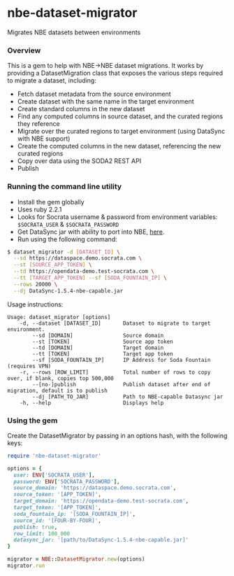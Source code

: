 nbe-dataset-migrator
=============================
Migrates NBE datasets between environments

### Overview

This is a gem to help with NBE->NBE dataset migrations.
It works by providing a DatasetMigration class that exposes the various steps required to migrate a dataset, including:
* Fetch dataset metadata from the source environment
* Create dataset with the same name in the target environment
* Create standard columns in the new dataset
* Find any computed columns in source dataset, and the curated regions they reference
* Migrate over the curated regions to target environment (using DataSync with NBE support)
* Create the computed columns in the new dataset, referencing the new curated regions
* Copy over data using the SODA2 REST API
* Publish

### Running the command line utility

* Install the gem globally
* Uses ruby 2.2.1
* Looks for Socrata username & password from environment variables: `$SOCRATA_USER` & `$SOCRATA_PASSWORD`
* Get DataSync jar with ability to port into NBE, [here](https://drive.google.com/a/socrata.com/file/d/0Bz5SGM6croe5Tnc0ZnkzWkVTVDg/view?usp=sharing).
* Run using the following command:

```bash
$ dataset_migrator -d [DATASET_ID] \
  --sd https://dataspace.demo.socrata.com \
  --st [SOURCE_APP_TOKEN] \
  --td https://opendata-demo.test-socrata.com \
  --tt [TARGET_APP_TOKEN] --sf [SODA_FOUNTAIN_IP] \
  --rows 20000 \
  --dj DataSync-1.5.4-nbe-capable.jar
```
Usage instructions:
```
Usage: dataset_migrator [options]
    -d, --dataset [DATASET_ID]       Dataset to migrate to target environment.
        --sd [DOMAIN]                Source domain
        --st [TOKEN]                 Source app token
        --td [DOMAIN]                Target domain
        --tt [TOKEN]                 Target app token
        --sf [SODA_FOUNTAIN_IP]      IP Address for Soda Fountain (requires VPN)
    -r, --rows [ROW_LIMIT]           Total number of rows to copy over, if blank, copies top 500,000
        --[no-]publish               Publish dataset after end of migration, default is to publish
        --dj [PATH_TO_JAR]           Path to NBE-capable Datasync jar
    -h, --help                       Displays help
```

### Using the gem

Create the DatasetMigrator by passing in an options hash, with the following keys:

```ruby
require 'nbe-dataset-migrator'

options = {
  user: ENV['SOCRATA_USER'],
  password: ENV['SOCRATA_PASSWORD'],
  source_domain: 'https://dataspace.demo.socrata.com',
  source_token: '[APP_TOKEN]',
  target_domain: 'https://opendata-demo.test-socrata.com',
  target_token: '[APP_TOKEN]',
  soda_fountain_ip: '[SODA_FOUNTAIN_IP]',
  source_id: '[FOUR-BY-FOUR]',
  publish: true,
  row_limit: 100_000
  datasync_jar: '[path/to/DataSync-1.5.4-nbe-capable.jar]'
}

migrator = NBE::DatasetMigrator.new(options)
migrator.run
```
